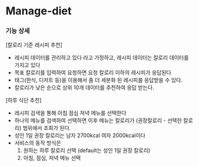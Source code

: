 # Manage-diet

### 기능 상세
[칼로리 기준 레시피 추천]

* 레시피 데이터를 관리하고 있다 라고 가정하고, 레시피 데이터는 칼로리 데이터를 가지고 있다
* 목표 칼로리를 입력하여 요청하면 요청 칼로리 이하의 레시피가 응답된다
* 태그(한식, 디저트 등)을 이용해서 좀 더 세분화 된 레시피를 응답받을 수 있다.
* 칼로리가 낮은 순으로 상위 10개 데이터를 추천하여 응답 받는다.

[하루 식단 추천]
* 레시피 검색을 통해 아침 점심 저녁 메뉴를 선택한다
* 하나의 메뉴를 검색하여 선택하면 이후 메뉴는 칼로리가 (권장칼로리 - 선택한 칼로리) 범위에서 조회가 된다.
* 성인 1일 권장 칼로리는 남자 2700kcal 여자 2000kcal이다
* 서비스의 동작 방식은 
  1. 원하는 하루 칼로리 선택 (default는 성인 1일 권장 칼로리)
  2. 아침, 점심, 저녁 메뉴 선택

